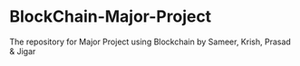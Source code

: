 # BlockChain-Major-Project
The repository for Major Project using Blockchain by Sameer, Krish, Prasad &amp; Jigar
